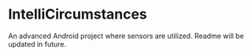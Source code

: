 # IntelliCircumstances
An advanced Android project where sensors are utilized. Readme will be updated in future.